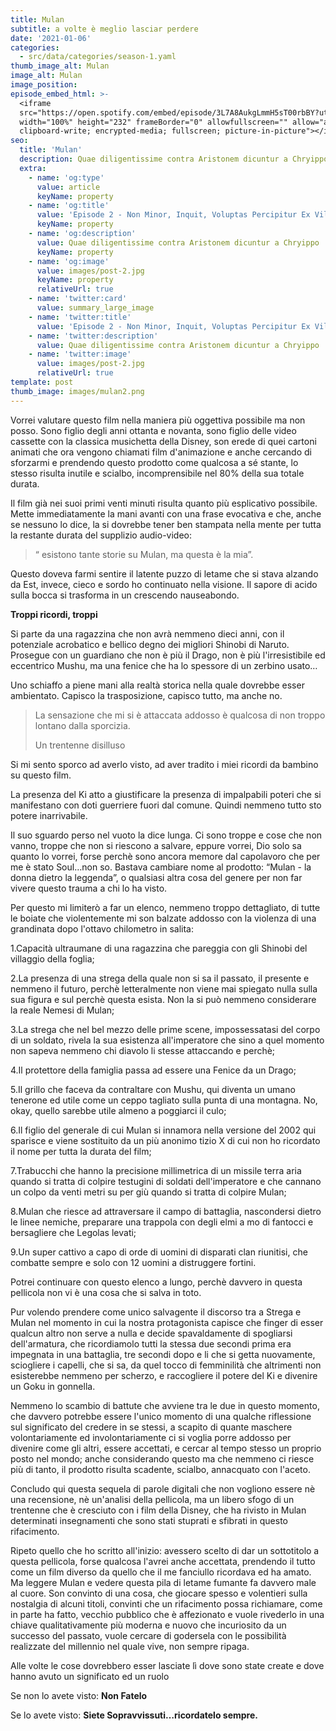```yaml
---
title: Mulan
subtitle: a volte è meglio lasciar perdere
date: '2021-01-06'
categories:
  - src/data/categories/season-1.yaml
thumb_image_alt: Mulan
image_alt: Mulan
image_position:
episode_embed_html: >-
  <iframe
  src="https://open.spotify.com/embed/episode/3L7A8AukgLmmH5sT00rbBY?utm_source=generator"
  width="100%" height="232" frameBorder="0" allowfullscreen="" allow="autoplay;
  clipboard-write; encrypted-media; fullscreen; picture-in-picture"></iframe>
seo:
  title: 'Mulan'
  description: Quae diligentissime contra Aristonem dicuntur a Chryippo
  extra:
    - name: 'og:type'
      value: article
      keyName: property
    - name: 'og:title'
      value: 'Episode 2 - Non Minor, Inquit, Voluptas Percipitur Ex Vilissimis'
      keyName: property
    - name: 'og:description'
      value: Quae diligentissime contra Aristonem dicuntur a Chryippo
      keyName: property
    - name: 'og:image'
      value: images/post-2.jpg
      keyName: property
      relativeUrl: true
    - name: 'twitter:card'
      value: summary_large_image
    - name: 'twitter:title'
      value: 'Episode 2 - Non Minor, Inquit, Voluptas Percipitur Ex Vilissimis'
    - name: 'twitter:description'
      value: Quae diligentissime contra Aristonem dicuntur a Chryippo
    - name: 'twitter:image'
      value: images/post-2.jpg
      relativeUrl: true
template: post
thumb_image: images/mulan2.png
---
```

Vorrei valutare questo film nella maniera più oggettiva possibile ma non posso. Sono figlio degli anni ottanta e novanta, sono figlio delle 
video cassette con la classica musichetta della Disney, son erede di quei cartoni animati che ora vengono chiamati film d'animazione e anche 
cercando di sforzarmi e prendendo questo prodotto come qualcosa a sé stante, lo stesso risulta inutile e scialbo, incomprensibile nel 80% 
della sua totale durata.

Il film già nei suoi primi venti minuti risulta quanto più esplicativo possibile. Mette immediatamente la mani avanti con una frase evocativa e che, anche se nessuno lo dice, la si dovrebbe tener ben stampata nella mente per tutta la restante durata del supplizio audio-video:

> “ esistono tante storie su Mulan, ma questa è la mia”.

Questo doveva farmi sentire il latente puzzo di letame che si stava alzando da Est, invece, cieco e sordo ho continuato nella visione. Il sapore di acido sulla bocca si trasforma in un crescendo nauseabondo.

**Troppi ricordi, troppi**

Si parte da una ragazzina che non avrà nemmeno dieci anni, con il potenziale acrobatico e bellico degno dei migliori Shinobi di Naruto.
Prosegue con un guardiano che non è più il Drago, non è più l'irresistibile ed eccentrico Mushu, ma una fenice che ha lo spessore di un zerbino usato…

Uno schiaffo a piene mani alla realtà storica nella quale dovrebbe esser ambientato. Capisco la trasposizione, capisco tutto, ma anche no.

> La sensazione che mi si è attaccata addosso è qualcosa di non troppo lontano dalla sporcizia.
>
> Un trentenne disilluso

Si mi sento sporco ad averlo visto, ad aver tradito i miei ricordi da bambino su questo film.

La presenza del Ki atto a giustificare la presenza di impalpabili poteri che si manifestano con doti guerriere fuori dal comune. Quindi nemmeno 
tutto sto potere inarrivabile. 

Il suo sguardo perso nel vuoto la dice lunga. Ci sono troppe e cose che non vanno, troppe che non si riescono a salvare, eppure vorrei, Dio solo sa quanto lo vorrei, forse perchè sono ancora memore dal capolavoro che per me è stato Soul…non so. Bastava cambiare nome al prodotto: “Mulan - la donna dietro la leggenda”, o qualsiasi altra cosa del genere per non far vivere questo trauma a chi lo ha visto.

Per questo mi limiterò a far un elenco, nemmeno troppo dettagliato, di tutte le boiate che violentemente mi son balzate addosso con la violenza di una grandinata dopo l'ottavo chilometro in salita:

1.Capacità ultraumane di una ragazzina che pareggia con gli Shinobi del villaggio della foglia;

2.La presenza di una strega della quale non si sa il passato, il presente e nemmeno il futuro, perchè letteralmente non viene mai spiegato nulla 
sulla sua figura e sul perchè questa esista. Non la si può nemmeno considerare la reale Nemesi di Mulan;

3.La strega che nel bel mezzo delle prime scene, impossessatasi del corpo di un soldato, rivela la sua esistenza all'imperatore che sino a quel momento non sapeva nemmeno chi diavolo li stesse attaccando e perchè;

4.Il protettore della famiglia passa ad essere una Fenice da un Drago;

5.Il grillo che faceva da contraltare con Mushu, qui diventa un umano tenerone ed utile come un ceppo tagliato sulla punta di una montagna. 
No, okay, quello sarebbe utile almeno a poggiarci il culo;

6.Il figlio del generale di cui Mulan si innamora nella versione del 2002 qui sparisce e viene sostituito da un più anonimo tizio X di cui non ho 
ricordato il nome per tutta la durata del film;

7.Trabucchi che hanno la precisione millimetrica di un missile terra aria quando si tratta di colpire testugini di soldati dell'imperatore e che cannano un colpo da venti metri su per giù quando si tratta di colpire Mulan;

8.Mulan che riesce ad attraversare il campo di battaglia, nascondersi dietro le linee nemiche, preparare una trappola con degli elmi a mo di fantocci e bersagliere che Legolas levati;

9.Un super cattivo a capo di orde di uomini di disparati clan riunitisi, che combatte sempre e solo con 12 uomini a distruggere fortini.

Potrei continuare con questo elenco a lungo, perchè davvero in questa pellicola non vi è una cosa che si salva in toto.

Pur volendo prendere come unico salvagente il discorso tra a Strega e Mulan nel momento in cui la nostra protagonista capisce che finger di esser 
qualcun altro non serve a nulla e decide spavaldamente di spogliarsi dell'armatura, che ricordiamolo tutti la stessa due secondi prima era impegnata in una battaglia, tre secondi dopo e li che si getta nuovamente, sciogliere i capelli, che si sa, da quel tocco di femminilità che altrimenti non esisterebbe nemmeno per scherzo, e raccogliere il potere del Ki e divenire un Goku in gonnella.

Nemmeno lo scambio di battute che avviene tra le due in questo momento, che davvero potrebbe essere l'unico momento di una qualche riflessione sul significato del credere in se stessi, a scapito di quante maschere volontariamente ed involontariamente ci si voglia porre addosso per divenire come gli altri, essere accettati, e cercar al tempo stesso un proprio posto nel mondo; anche considerando questo ma che nemmeno ci riesce più di tanto, il prodotto risulta scadente, scialbo, annacquato con l'aceto.

Concludo qui questa sequela di parole digitali che non vogliono essere nè una recensione, nè un'analisi della pellicola, ma un libero sfogo di un trentenne che è cresciuto con i film della Disney, che ha rivisto in Mulan determinati insegnamenti che sono stati stuprati e sfibrati in questo rifacimento.

Ripeto quello che ho scritto all'inizio: avessero scelto di dar un sottotitolo a questa pellicola, forse qualcosa l'avrei anche accettata, prendendo il tutto come un film diverso da quello che il me fanciullo ricordava ed ha amato. Ma leggere Mulan e vedere questa pila di letame fumante fa davvero male al cuore.
Son convinto di una cosa, che giocare spesso e volentieri sulla nostalgia di alcuni titoli, convinti che un rifacimento possa richiamare, come in 
parte ha fatto, vecchio pubblico che è affezionato e vuole rivederlo in una chiave qualitativamente più moderna e nuovo che incuriosito da un 
successo del passato, vuole cercare di godersela con le possibilità realizzate del millennio nel quale vive, non sempre ripaga. 

Alle volte le cose dovrebbero esser lasciate lì dove sono state create e dove hanno avuto un significato ed un ruolo

Se non lo avete visto: **Non Fatelo**

Se lo avete visto: **Siete Sopravvissuti…ricordatelo sempre.**
